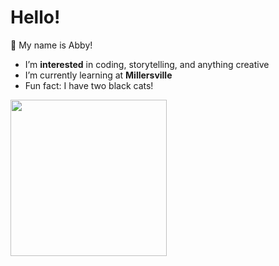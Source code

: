 # Hello!

👋 My name is Abby!

- I’m **interested** in coding, storytelling, and anything creative
- I’m currently learning at **Millersville**
- Fun fact: I have two black cats!

<img src="https://github.com/user-attachments/assets/354c81f2-f177-49b2-9ac4-bc03f15ea957" width=250px>
